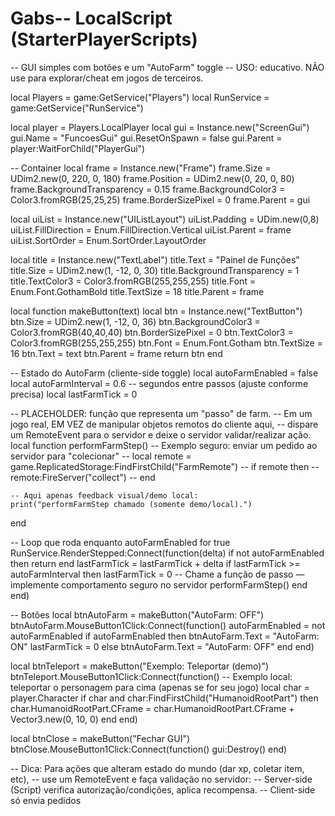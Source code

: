 # Gabs-- LocalScript (StarterPlayerScripts)
-- GUI simples com botões e um "AutoFarm" toggle
-- USO: educativo. NÃO use para explorar/cheat em jogos de terceiros.

local Players = game:GetService("Players")
local RunService = game:GetService("RunService")

local player = Players.LocalPlayer
local gui = Instance.new("ScreenGui")
gui.Name = "FuncoesGui"
gui.ResetOnSpawn = false
gui.Parent = player:WaitForChild("PlayerGui")

-- Container
local frame = Instance.new("Frame")
frame.Size = UDim2.new(0, 220, 0, 180)
frame.Position = UDim2.new(0, 20, 0, 80)
frame.BackgroundTransparency = 0.15
frame.BackgroundColor3 = Color3.fromRGB(25,25,25)
frame.BorderSizePixel = 0
frame.Parent = gui

local uiList = Instance.new("UIListLayout")
uiList.Padding = UDim.new(0,8)
uiList.FillDirection = Enum.FillDirection.Vertical
uiList.Parent = frame
uiList.SortOrder = Enum.SortOrder.LayoutOrder

local title = Instance.new("TextLabel")
title.Text = "Painel de Funções"
title.Size = UDim2.new(1, -12, 0, 30)
title.BackgroundTransparency = 1
title.TextColor3 = Color3.fromRGB(255,255,255)
title.Font = Enum.Font.GothamBold
title.TextSize = 18
title.Parent = frame

local function makeButton(text)
    local btn = Instance.new("TextButton")
    btn.Size = UDim2.new(1, -12, 0, 36)
    btn.BackgroundColor3 = Color3.fromRGB(40,40,40)
    btn.BorderSizePixel = 0
    btn.TextColor3 = Color3.fromRGB(255,255,255)
    btn.Font = Enum.Font.Gotham
    btn.TextSize = 16
    btn.Text = text
    btn.Parent = frame
    return btn
end

-- Estado do AutoFarm (cliente-side toggle)
local autoFarmEnabled = false
local autoFarmInterval = 0.6 -- segundos entre passos (ajuste conforme precisa)
local lastFarmTick = 0

-- PLACEHOLDER: função que representa um "passo" de farm.
-- Em um jogo real, EM VEZ de manipular objetos remotos do cliente aqui,
-- dispare um RemoteEvent para o servidor e deixe o servidor validar/realizar ação.
local function performFarmStep()
    -- Exemplo seguro: enviar um pedido ao servidor para "colecionar"
    -- local remote = game.ReplicatedStorage:FindFirstChild("FarmRemote")
    -- if remote then
    --     remote:FireServer("collect")
    -- end

    -- Aqui apenas feedback visual/demo local:
    print("performFarmStep chamado (somente demo/local).")
end

-- Loop que roda enquanto autoFarmEnabled for true
RunService.RenderStepped:Connect(function(delta)
    if not autoFarmEnabled then return end
    lastFarmTick = lastFarmTick + delta
    if lastFarmTick >= autoFarmInterval then
        lastFarmTick = 0
        -- Chame a função de passo — implemente comportamento seguro no servidor
        performFarmStep()
    end
end)

-- Botões
local btnAutoFarm = makeButton("AutoFarm: OFF")
btnAutoFarm.MouseButton1Click:Connect(function()
    autoFarmEnabled = not autoFarmEnabled
    if autoFarmEnabled then
        btnAutoFarm.Text = "AutoFarm: ON"
        lastFarmTick = 0
    else
        btnAutoFarm.Text = "AutoFarm: OFF"
    end
end)

local btnTeleport = makeButton("Exemplo: Teleportar (demo)")
btnTeleport.MouseButton1Click:Connect(function()
    -- Exemplo local: teleportar o personagem para cima (apenas se for seu jogo)
    local char = player.Character
    if char and char:FindFirstChild("HumanoidRootPart") then
        char.HumanoidRootPart.CFrame = char.HumanoidRootPart.CFrame + Vector3.new(0, 10, 0)
    end
end)

local btnClose = makeButton("Fechar GUI")
btnClose.MouseButton1Click:Connect(function()
    gui:Destroy()
end)

-- Dica: Para ações que alteram estado do mundo (dar xp, coletar item, etc),
-- use um RemoteEvent e faça validação no servidor:
-- Server-side (Script) verifica autorização/condições, aplica recompensa.
-- Client-side só envia pedidos
